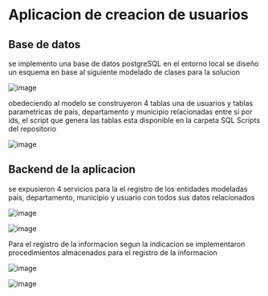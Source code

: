 # Aplicacion de creacion de usuarios
## Base de datos 
se implemento una base de datos postgreSQL en el entorno local se diseño un esquema en base al siguiente modelado de clases para la solucion 

![image](https://github.com/user-attachments/assets/a559eee3-c758-4b0a-ab92-e9fbc46a90e6)

obedeciendo al modelo se construyeron  4 tablas una de usuarios y tablas parametricas de pais, departamento y municipio relacionadas entre si por ids, el script que genera las tablas esta disponible en la carpeta SQL Scripts del repositorio

![image](https://github.com/user-attachments/assets/c7da2f1a-608d-4619-a63b-f3d8c6dfca34)


## Backend de la aplicacion 
se expusieron 4 servicios para la el registro de los entidades modeladas pais, departamento, municipio y usuario con todos sus datos relacionados

![image](https://github.com/user-attachments/assets/3681bbf5-bf79-400b-aeec-d17da44e0ea5)

![image](https://github.com/user-attachments/assets/e051bac3-91fa-4454-961e-e6ba2d848c21)

Para el registro de la informacion segun la indicacion se implementaron procedimientos almacenados para el registro de la informacion

![image](https://github.com/user-attachments/assets/8ac4211c-5666-4385-b325-171e0b7c604a)

![image](https://github.com/user-attachments/assets/4647463c-9161-4278-a86e-dd563af88f5d)





 
